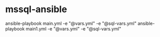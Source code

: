 # mssql-ansible
ansible-playbook main.yml -e "@vars.yml" -e "@sql-vars.yml"
ansible-playbook main1.yml -e "@vars.yml" -e "@sql-vars.yml"
